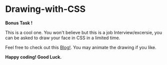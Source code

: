 # Drawing-with-CSS
**Bonus Task !** 

This is a cool one. You won't believe but this is a job Interview/excersie, you can be asked to draw your face in CSS in a limited time.

Feel free to check out this [Blog!](https://blog.prototypr.io/how-to-draw-your-face-in-css-89676e71236a). You may animate the drawing if you like.

**Happy coding! Good Luck.**
